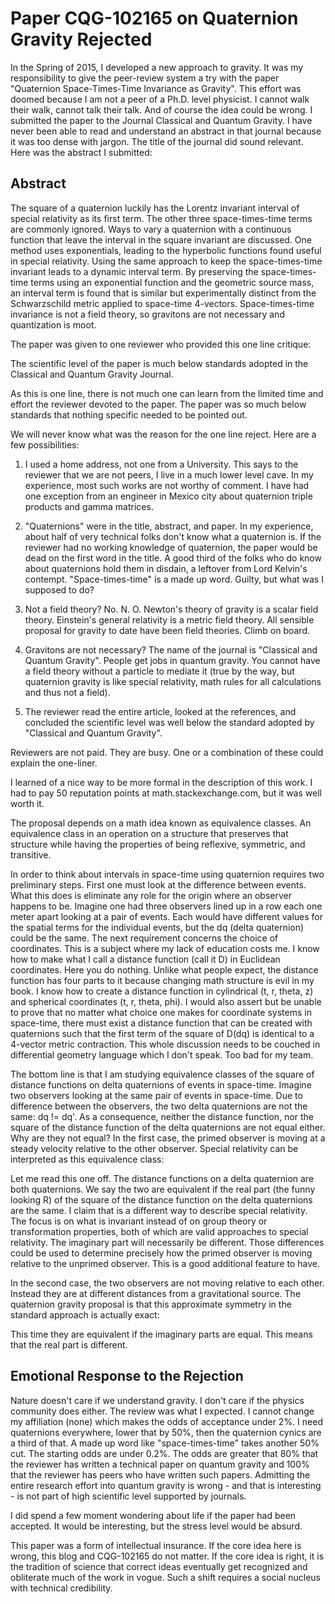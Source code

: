 # Paper CQG-102165 on Quaternion Gravity Rejected

In the Spring of 2015, I developed a new approach to gravity. It was my
responsibility to give the peer-review system a try with the paper "Quaternion
Space-Times-Time Invariance as Gravity". This effort was doomed because I am
not a peer of a Ph.D. level physicist. I cannot walk their walk, cannot talk
their talk. And of course the idea could be wrong. I submitted the paper to the
Journal Classical and Quantum Gravity. I have never been able to read and
understand an abstract in that journal because it was too dense with jargon.
The title of the journal did sound relevant. Here was the abstract I submitted:

## Abstract 

The square of a quaternion luckily has the Lorentz invariant
interval of special relativity as its first term. The other three
space-times-time terms are commonly ignored. Ways to vary a quaternion with a
continuous function that leave the interval in the square invariant are
discussed. One method uses exponentials, leading to the hyperbolic functions
found useful in special relativity. Using the same approach to keep the
space-times-time invariant leads to a dynamic interval term. By preserving the
space-times-time terms using an exponential function and the geometric source
mass, an interval term is found that is similar but experimentally distinct
from the Schwarzschild metric applied to space-time 4-vectors. Space-times-time
invariance is not a field theory, so gravitons are not necessary and
quantization is moot.

The paper was given to one reviewer who provided this one line critique:

The scientific level of the paper is much below standards adopted in the
Classical and Quantum Gravity Journal.

As this is one line, there is not much one can learn from the limited time and
effort the reviewer devoted to the paper. The paper was so much below standards
that nothing specific needed to be pointed out. 

We will never know what was the reason for the one line reject. Here are a few
possibilities: 

1. I used a home address, not one from a University. This says to
the reviewer that we are not peers, I live in a much lower level cave.  In my
experience, most such works are not worthy of comment. I have had one exception
from an engineer in Mexico city about quaternion triple products and gamma
matrices.  

1. "Quaternions" were in the title, abstract, and paper. In my
experience, about half of very technical folks don't know what a quaternion is.
If the reviewer had no working knowledge of quaternion, the paper would be dead
on the first word in the title. A good third of the folks who do know about
quaternions hold them in disdain, a leftover from Lord Kelvin's contempt.
"Space-times-time" is a made up word. Guilty, but what was I supposed to do?

1. Not a field theory? No. N. O. Newton's theory of gravity is a scalar field
theory. Einstein's general relativity is a metric field theory. All sensible
proposal for gravity to date have been field theories. Climb on board.

1. Gravitons are not necessary? The name of the journal is "Classical and Quantum
Gravity". People get jobs in quantum gravity. You cannot have a field theory
without a particle to mediate it (true by the way, but quaternion gravity is
like special relativity, math rules for all calculations and thus not a field).

1. The reviewer read the entire article, looked at the references, and concluded
the scientific level was well below the standard adopted by "Classical and
Quantum Gravity".  

Reviewers are not paid. They are busy. One or a combination of these could
explain the one-liner.

I learned of a nice way to be more formal in the description of this work. I
had to pay 50 reputation points at math.stackexchange.com, but it was well
worth it.

The proposal depends on a math idea known as equivalence classes. An
equivalence class in an operation on a structure that preserves that structure
while having the properties of being reflexive, symmetric, and transitive.

In order to think about intervals in space-time using quaternion requires two
preliminary steps. First one must look at the difference between events. What
this does is eliminate any role for the origin where an observer happens to be.
Imagine one had three observers lined up in a row each one meter apart looking
at a pair of events. Each would have different values for the spatial terms for
the individual events, but the dq (delta quaternion) could be the same. The
next requirement concerns the choice of coordinates. This is a subject where my
lack of education costs me. I know how to make what I call a distance function
(call it D) in Euclidean coordinates. Here you do nothing. Unlike what people
expect, the distance function has four parts to it because changing math
structure is evil in my book. I know how to create a distance function in
cylindrical (t, r, theta, z) and spherical coordinates (t, r, theta, phi). I
would also assert but be unable to prove that no matter what choice one makes
for coordinate systems in space-time, there must exist a distance function that
can be created with quaternions such that the first term of the square of D(dq)
is identical to a 4-vector metric contraction. This whole discussion needs to
be couched in differential geometry language which I don't speak. Too bad for
my team.

The bottom line is that I am studying equivalence classes of the square of
distance functions on delta quaternions of events in space-time. Imagine two
observers looking at the same pair of events in space-time. Due to difference
between the observers, the two delta quaternions are not the same: dq != dq'.
As a consequence, neither the distance function, nor the square of the distance
function of the delta quaternions are not equal either. Why are they not equal?
In the first case, the primed observer is moving at a steady velocity relative
to the other observer. Special relativity can be interpreted as this
equivalence class:



Let me read this one off. The distance functions on a delta quaternion are
both quaternions. We say the two are equivalent if the real part (the funny
looking R) of the square of the distance function on the delta quaternions are
the same. I claim that is a different way to describe special relativity. The
focus is on what is invariant instead of on group theory or transformation
properties, both of which are valid approaches to special relativity. The
imaginary part will necessarily be different. Those differences could be used
to determine precisely how the primed observer is moving relative to the
unprimed observer. This is a good additional feature to have.

In the second case, the two observers are not moving relative to each other.
Instead they are at different distances from a gravitational source. The
quaternion gravity proposal is that this approximate symmetry in the standard
approach is actually exact:



This time they are equivalent if the imaginary parts are equal. This means that
the real part is different.

## Emotional Response to the Rejection 

Nature doesn't care if we understand gravity. I don't care if the physics
community does either. The review was what I expected. I cannot change my
affiliation (none) which makes the odds of acceptance under 2%. I need
quaternions everywhere, lower that by 50%, then the quaternion cynics are a
third of that. A made up word like "space-times-time" takes another 50% cut.
The starting odds are under 0.2%. The odds are greater that 80% that the
reviewer has written a technical paper on quantum gravity and 100% that the
reviewer has peers who have written such papers. Admitting the entire research
effort into quantum gravity is wrong - and that is interesting - is not part of
high scientific level supported by journals.

I did spend a few moment wondering about life if the paper had been accepted.
It would be interesting, but the stress level would be absurd.

This paper was a form of intellectual insurance. If the core idea here is
wrong, this blog and CQG-102165 do not matter. If the core idea is right, it is
the tradition of science that correct ideas eventually get recognized and
obliterate much of the work in vogue. Such a shift requires a social nucleus
with technical credibility.
